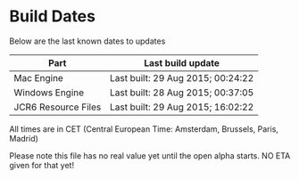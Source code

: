 # Build Dates

Below are the last known dates to updates

Part | Last build update
-----|-----
Mac Engine | Last built: 29 Aug 2015; 00:24:22
Windows Engine | Last built: 28 Aug 2015; 00:37:05
JCR6 Resource Files | Last built: 29 Aug 2015; 16:02:22
All times are in CET (Central European Time: Amsterdam, Brussels, Paris, Madrid)


Please note this file has no real value yet until the open alpha starts. NO ETA given for that yet!
